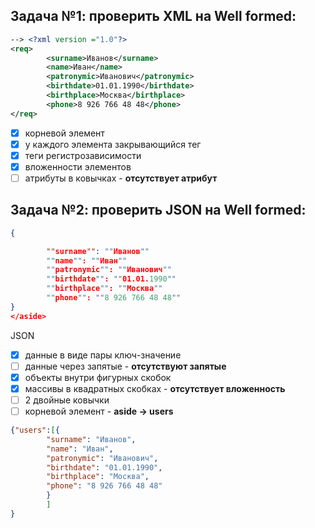 
## Задача №1: проверить XML на Well formed:
```xml
--> <?xml version ="1.0"?>
<req>
        <surname>Иванов</surname>
        <name>Иван</name>
        <patronymic>Иванович</patronymic>
        <birthdate>01.01.1990</birthdate>
        <birthplace>Москва</birthplace>
        <phone>8 926 766 48 48</phone>
</req>
```
- [x] корневой элемент
- [x] у каждого элемента закрывающийся тег
- [x] теги регистрозависимости
- [x] вложенности элементов
- [ ] атрибуты в ковычках - **отсутствует атрибут**

## Задача №2: проверить JSON на Well formed:

```json
{

        ""surname"": ""Иванов""
        ""name"": ""Иван""
        ""patronymic"": ""Иванович""
        ""birthdate"": ""01.01.1990""
        ""birthplace"": ""Москва""
        ""phone"": ""8 926 766 48 48""
}
</aside>
```
JSON
- [x] данные в виде пары ключ-значение
- [ ] данные через запятые - **отсутствуют запятые**
- [x] объекты внутри фигурных скобок
- [x] массивы в квадратных скобках - **отсутствует вложенность**
- [ ] 2 двойные ковычки
- [ ] корневой элемент - **aside -> users**
```json
{"users":[{
        "surname": "Иванов",
        "name": "Иван",
        "patronymic": "Иванович",
        "birthdate": "01.01.1990",
        "birthplace": "Москва",
        "phone": "8 926 766 48 48"
        }
        ]
}
```
